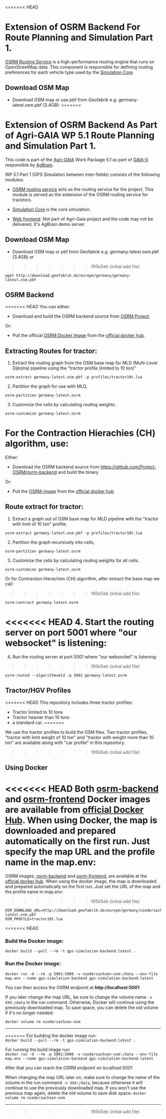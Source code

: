 <<<<<<< HEAD
# Extension of OSRM Backend For Route Planning and Simulation Part 1.

[OSRM Routing Service](https://github.com/Project-OSRM/osrm-backend) is a high-performance routing engine that runs on OpenStreetMap data. This component is responsible for defining routing preferences for each vehicle type used by the [Simulation Core]().


## Download OSM Map
- Download OSM map or use pbf from Geofabrik e.g. germany-latest.osm.pbf (3.4GB):
=======
# Extension of OSRM Backend As Part of Agri-GAIA WP 5.1 Route Planning and Simulation Part 1.

This code is part of the [Agri-GAIA](https://www.agri-gaia.de/) Work Package 5.1 as part of [GAIA-X](https://www.gaia-x.eu/) responsible by [AgBrain](https://agbrain.de). <br>

WP 5.1 Part 1 (GPS Simulation between inter-fields) consists of the following modules:

- [OSRM routing service](https://github.com/Project-OSRM/osrm-backend) acts as the routing service for the project. This module is served as the extension of the OSRM routing service for tracktors.

- [Simulation Core](https://git.cci-net.de/agri-gaia/gps-simulation) is the core simulation.

- [Web frontend](https://git.cci-net.de/agri-gaia/gps-simulation-frontend). Not part of Agri-Gaia project and the code may not be delivered. It's AgBrain demo server. 

## Download OSM Map

- Download OSM map or pbf from Geofabrik e.g. germany-latest.osm.pbf (3.4GB) or
>>>>>>> f95b5eb (initial add file)

`wget http://download.geofabrik.de/europe/germany/germany-latest.osm.pbf`


## OSRM Backend 
<<<<<<< HEAD
You can either:
- Download and build the OSRM backend source from [OSRM Project](https://github.com/Project-OSRM/osrm-backend).

Or:
- Pull the official [OSRM Docker Image](https://hub.docker.com/r/osrm/osrm-backend) from the [official docker hub](https://hub.docker.com/).

## Extracting Routes for tractor:

1. Extract the routing graph from the OSM base map for MLD (Multi-Level Dijkstra) pipeline using the "tractor profile (limited to 10 ton)" <br>

`osrm-extract germany-latest.osm.pbf -p profiles/tractor10t.lua`

2. Partition the graph for use with MLD, <br>

`osrm-partition germany-latest.osrm`

3. Customize the cells by calculating routing weights. <br>

`osrm-customize germany-latest.osrm` <br>

For the Contraction Hierachies (CH) algorithm, use: <br>
=======

Either:
- Download the OSRM backend source from https://github.com/Project-OSRM/osrm-backend  and build the binary

Or:
- Pull the [OSRM-image](https://hub.docker.com/r/osrm/osrm-backend) from the [official docker hub](https://hub.docker.com/).

## Route extract for tractor:

1. Extract a graph out of OSM base map for MLD pipeline with the "tractor with limit of 10 ton" profile. <br>

`osrm-extract germany-latest.osm.pbf -p profiles/tractor10t.lua`

2. Partition the graph recursively into cells, <br>

`osrm-partition germany-latest.osrm`

3. Customize the cells by calculating routing weights for all cells. <br>

`osrm-customize germany-latest.osrm` <br>

Or for Contraction Hierachies (CH) algorithm, after extract the base map we call: <br>
>>>>>>> f95b5eb (initial add file)

`osrm-contract germany-latest.osrm` <br>


<<<<<<< HEAD
4. Start the routing server on port 5001 where "our websocket" is listening: <br>
=======
4. Run the routing server at port 5001 where "our websocket" is listening: <br>
>>>>>>> f95b5eb (initial add file)

`osrm-routed --algorithm=mld -p 5001 germany-latest.osrm` <br>


## Tractor/HGV Profiles
<<<<<<< HEAD
This repository includes three tractor profiles:

- Tractor limited to 10 tons
- Tractor heavier than 10 tons
- a standard car.
=======

We use the tractor profiles to build the OSM files. Two tractor profiles, "tractor with limit weight of 10 ton" and "tractor with weight more than 10 ton" are available along with "car profile" in this repository.
>>>>>>> f95b5eb (initial add file)


## Using Docker

<<<<<<< HEAD
Both [osrm-backend](https://hub.docker.com/r/osrm/osrm-backend) and [osrm-frontend](https://hub.docker.com/r/osrm/osrm-frontend) Docker images are available from [official Docker Hub](https://hub.docker.com/). When using Docker, the map is downloaded and prepared automatically on the first run. 
Just specify the map URL and the profile name in the **map.env**:
=======
OSRM images, [osrm-backend](https://hub.docker.com/r/osrm/osrm-backend) and [osrm-frontend](https://hub.docker.com/r/osrm/osrm-frontend), are available at the [official docker hub](https://hub.docker.com/). When using the docker image, the map is downloaded and prepared automatically on the first run. 
Just set the URL of the map and the profile name in map.env:
>>>>>>> f95b5eb (initial add file)

```inf
OSM_DOWNLOAD_URL=http://download.geofabrik.de/europe/germany/niedersachsen-latest.osm.pbf
OSM_PROFILE=tractor10t.lua
```

<<<<<<< HEAD
### Build the Docker image:
`docker build --pull --rm -t gps-simulation-backend:latest .`

### Run the Docker image:
`docker run -d --rm -p 5001:5000 -v niedersachsen-osm:/data --env-file map.env --name gps-simulation-backend gps-simulation-backend:latest`

You can then access the OSRM endpoint at **http://localhost:5001**

If you later change the map URL, be sure to change the volume name `-v XXX:/data` in the run command. Otherwise, Docker will continue using the previously downloaded map.
To save space, you can delete the old volume if it's no longer needed:

`docker volume rm niedersachsen-osm`

-------------------
=======
For building the docker image run:<br>
`docker build --pull --rm -t gps-simulation-backend:latest .`

For running the build image run:<br>
`docker run -d --rm -p 5001:5000 -v niedersachsen-osm:/data --env-file map.env --name gps-simulation-backend gps-simulation-backend:latest`

After that you can reach the OSRM endpoint on localhost:5001

When changing the map URL later on, make sure to change the name of the volume in the run command `-v XXX:/data`, because otherwise it will continue to use the previously downloaded map. If you won't use the previous map again, delete the old volume to save disk space:
`docker volume rm niedersachsen-osm`

-------------------
>>>>>>> f95b5eb (initial add file)
